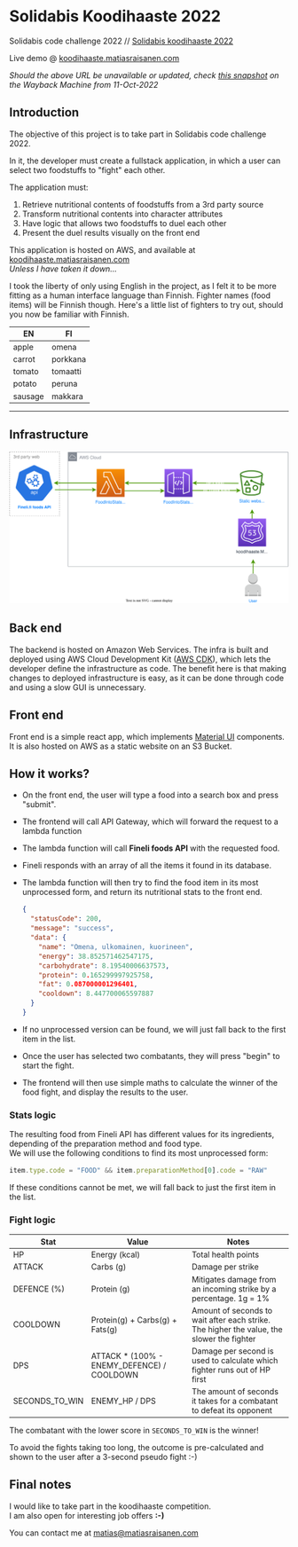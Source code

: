# Solidabis Koodihaaste 2022

Solidabis code challenge 2022 //
[Solidabis koodihaaste 2022](https://koodihaaste.solidabis.com/intro)

Live demo @ [koodihaaste.matiasraisanen.com](https://koodihaaste.matiasraisanen.com/index.html)

_Should the above URL be unavailable or updated, check [this snapshot](https://web.archive.org/web/20221011125550/https://koodihaaste.solidabis.com) on the Wayback Machine from 11-Oct-2022_

## Introduction

The objective of this project is to take part in Solidabis code challenge 2022.

In it, the developer must create a fullstack application, in which a user can select two foodstuffs to "fight" each other.

The application must:

1. Retrieve nutritional contents of foodstuffs from a 3rd party source
2. Transform nutritional contents into character attributes
3. Have logic that allows two foodstuffs to duel each other
4. Present the duel results visually on the front end

This application is hosted on AWS, and available at [koodihaaste.matiasraisanen.com](https://koodihaaste.matiasraisanen.com/index.html)  
_Unless I have taken it down..._

I took the liberty of only using English in the project, as I felt it to be more fitting as a human interface language than Finnish. Fighter names (food items) will be Finnish though. Here's a little list of fighters to try out, should you now be familiar with Finnish.

| EN      | FI       |
| ------- | -------- |
| apple   | omena    |
| carrot  | porkkana |
| tomato  | tomaatti |
| potato  | peruna   |
| sausage | makkara  |

---

## Infrastructure

![Koodihaaste infra](./architecture/architecture.drawio.svg)

## Back end

The backend is hosted on Amazon Web Services.
The infra is built and deployed using AWS Cloud Development Kit ([AWS CDK](https://aws.amazon.com/cdk/)), which lets the developer define the infrastructure as code. The benefit here is that making changes to deployed infrastructure is easy, as it can be done through code and using a slow GUI is unnecessary.

## Front end

Front end is a simple react app, which implements [Material UI](https://mui.com/) components.
It is also hosted on AWS as a static website on an S3 Bucket.

## How it works?

- On the front end, the user will type a food into a search box and press "submit".

- The frontend will call API Gateway, which will forward the request to a lambda function
- The lambda function will call **Fineli foods API** with the requested food.
- Fineli responds with an array of all the items it found in its database.
- The lambda function will then try to find the food item in its most unprocessed form, and return its nutritional stats to the front end.

  ```json
  {
    "statusCode": 200,
    "message": "success",
    "data": {
      "name": "Omena, ulkomainen, kuorineen",
      "energy": 38.852571462547175,
      "carbohydrate": 8.19540006637573,
      "protein": 0.165299997925758,
      "fat": 0.087000001296401,
      "cooldown": 8.447700065597887
    }
  }
  ```

- If no unprocessed version can be found, we will just fall back to the first item in the list.

- Once the user has selected two combatants, they will press "begin" to start the fight.
- The frontend will then use simple maths to calculate the winner of the food fight, and display the results to the user.

### Stats logic

The resulting food from Fineli API has different values for its ingredients, depending of the preparation method and food type.  
We will use the following conditions to find its most unprocessed form:

```javascript
item.type.code = "FOOD" && item.preparationMethod[0].code = "RAW"
```

If these conditions cannot be met, we will fall back to just the first item in the list.

### Fight logic

| Stat           | Value                                       | Notes                                                                                     |
| -------------- | ------------------------------------------- | ----------------------------------------------------------------------------------------- |
| HP             | Energy (kcal)                               | Total health points                                                                       |
| ATTACK         | Carbs (g)                                   | Damage per strike                                                                         |
| DEFENCE (%)    | Protein (g)                                 | Mitigates damage from an incoming strike by a percentage. 1g = 1%                         |
| COOLDOWN       | Protein(g) + Carbs(g) + Fats(g)             | Amount of seconds to wait after each strike. The higher the value, the slower the fighter |
| DPS            | ATTACK \* (100% - ENEMY_DEFENCE) / COOLDOWN | Damage per second is used to calculate which fighter runs out of HP first                 |
| SECONDS_TO_WIN | ENEMY_HP / DPS                              | The amount of seconds it takes for a combatant to defeat its opponent                     |

The combatant with the lower score in `SECONDS_TO_WIN` is the winner!

To avoid the fights taking too long, the outcome is pre-calculated and shown to the user after a 3-second pseudo fight :-)

## Final notes

I would like to take part in the koodihaaste competition.  
I am also open for interesting job offers **:-)**

You can contact me at [matias@matiasraisanen.com](mailto:matias@matiasraisanen.com)
